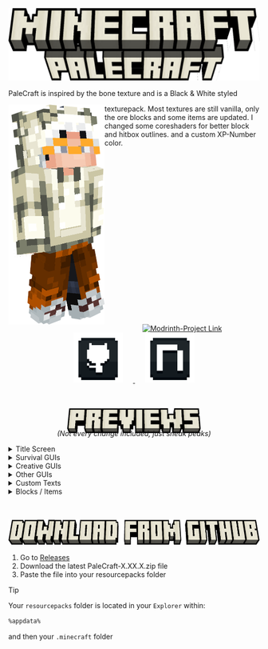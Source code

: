 ![Banner](display/banner.png)

PaleCraft is inspired by the bone texture and is a Black & White styled<span style="display: inline;"> </span>

<img src="display/skin_render.png" width="193" height="440" align="left">

texturepack. Most textures are still vanilla, only the
ore blocks and some items are updated. I changed
some coreshaders for better block and hitbox outlines.
and a custom XP-Number color.

<br>
<br>
<br>
<br>
<br>
<br>
<br>
<br>
<br>
<br>
<br>
<br>
<br>
<br>
<br>
<br>
<br>
<br>
<br>
<br>
<div align="center">
    <a href="https://modrinth.com/resourcepack/palecraft" target="_blank">
        <img src="https://i.imgur.com/Wi0gG3J.png" alt="Modrinth-Project Link" class="hover-image" style="width: 100px; margin: 0 20px;">
    </a>
    <a href="https://github.com/Justifull/PaleCraft" target="_blank">
        <img src="display/github.png" alt="Github-Project Link" class="hover-image" style="width: 100px; margin: 0 20px;">
    </a>
    <a href="https://de.namemc.com/profile/justifull.1" target="_blank">
        <img src="display/namemc.png" alt="NameMC-Profile Link" class="hover-image" style="width: 100px; margin: 0 20px;">
    </a>
</div>

<br>
<br>
<p align="center">
   <img src="display/previews.png" width="268" height="50">
</p>

<div style="text-align: center; margin-top: -25px">

   _(Not every change included, just sneak peaks)_
</div>

<details>
   <summary>Title Screen</summary>
   <div style="text-align: center">

   Title Screen
   ![Title Screen](preview/title_screen.png)

   </div>
</details>
<details>
   <summary>Survival GUIs</summary>
   <div style="text-align: center">

   **Hotbar**
   ![Hotbar](preview/hotbar.png)
   **Survival Inventory**
   ![Survival Inventory](preview/survival_inventory.png)

   </div>
</details>
<details>
   <summary>Creative GUIs</summary>
   <div style="text-align: center">

   **Creative Inventory**
   ![Creative Inventory](preview/creative_inventory.png)

   </div>
</details>
<details>
   <summary>Other GUIs</summary>
   <div style="text-align: center">

   **Crafting Table**
   ![Crafting Table](preview/crafting_table.png)
   **Chest**
   ![Chest](preview/chest.png)
   **Shulker Chest**
   ![Shulker Chest](preview/shulker_chest.png)
   **Enchanting Table**
   ![Enchanting Table](preview/enchanting_table.png)
   **Beacon**
   ![Beacon](preview/beacon.png)

   </div>
</details>
<details>
   <summary>Custom Texts</summary>
   <div style="text-align: center">

   **Enchantment Text Sword**
   ![Enchantment Text Sword](preview/enchantment_icons.png)
   **Enchantment Text Leggings**
   ![Enchantment Text Leggings](preview/enchantment_icons_2.png)

   </div>
</details>
<details>
   <summary>Blocks / Items</summary>
   <div style="text-align: center">

   **Blocks**
   ![Blocks](preview/blocks.png)
   **Totem Of Undying**
   ![Totem Inventory](preview/totem_inventory.png)
   ![Totem First person](preview/totem_first_person.png)

   </div>
</details>

<br>
<br>
<p align="center">
   <img src="display/download.png" width="656" height="50">
</p>

1. Go to [Releases](https://github.com/Justifull/PaleCraft/releases/latest)
2. Download the latest PaleCraft-X.XX.X.zip file
3. Paste the file into your resourcepacks folder

> [!TIP]
> Your `resourcepacks` folder is located in your `Explorer` within:
>
> ```bash
> %appdata%
> ```
> and then your `.minecraft` folder
